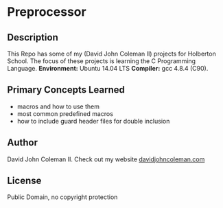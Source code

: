 # Preprocessor

## Description

This Repo has some of my (David John Coleman II) projects for Holberton School.
The focus of these projects is learning the C Programming Language.
__Environment:__ Ubuntu 14.04 LTS  __Compiler:__ gcc 4.8.4 (C90).

## Primary Concepts Learned

* macros and how to use them
* most common predefined macros
* how to include guard header files for double inclusion

## Author

David John Coleman II.	Check out my website [davidjohncoleman.com](http://www.davidjohncoleman.com/)

## License

Public Domain, no copyright protection
